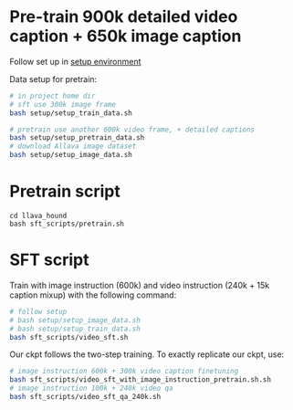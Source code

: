 # Pre-train 900k detailed video caption + 650k image caption
Follow set up in [setup environment](https://github.com/RifleZhang/LLaVA-Hound-DPO/edit/main/README.md)

Data setup for pretrain:
```bash
# in project home dir
# sft use 300k image frame
bash setup/setup_train_data.sh

# pretrain use another 600k video frame, + detailed captions
bash setup/setup_pretrain_data.sh
# download Allava image dataset
bash setup/setup_image_data.sh
```

# Pretrain script
```
cd llava_hound
bash sft_scripts/pretrain.sh
```

# SFT script
Train with image instruction (600k) and video instruction (240k + 15k caption mixup) with the following command:
```bash
# follow setup
# bash setup/setup_image_data.sh
# bash setup/setup_train_data.sh
bash sft_scripts/video_sft.sh
```

Our ckpt follows the two-step training. To exactly replicate our ckpt, use:
```bash
# image instruction 600k + 300k video caption finetuning
bash sft_scripts/video_sft_with_image_instruction_pretrain.sh.sh
# image instruction 100k + 240k video qa
bash sft_scripts/video_sft_qa_240k.sh
```



